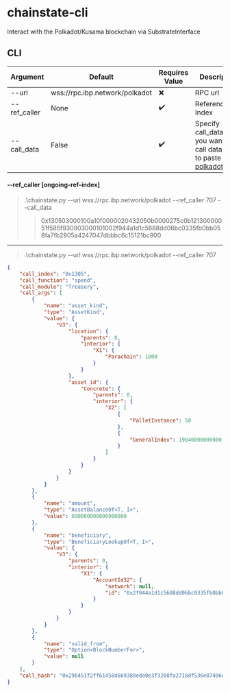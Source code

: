# chainstate-cli
Interact with the Polkadot/Kusama blockchain via SubstrateInterface

## CLI

| Argument          | Default                        | Requires Value     | Description                                                                                                  |
|-------------------|--------------------------------|--------------------|--------------------------------------------------------------------------------------------------------------|
| --url             | wss://rpc.ibp.network/polkadot | :x:                | RPC url                                                                                                      | 
| --ref_caller      | None                           | :heavy_check_mark: | Referendum Index                                                                                             |
| --call_data       | False                          | :heavy_check_mark: | Specify --call_data if you want the call data hash to paste into [polkadot.js.org](https://polkadot.js.org/) |


#### --ref_caller [ongoing-ref-index]
> .\chainstate.py --url wss://rpc.ibp.network/polkadot --ref_caller 707 --call_data
>> 0x130503000100a10f0000020432050b0000275c0b12130000051f585f930903000101002f944a1d1c5688dd06bc0335fb0bb058fa7fb2805a4247047dbbbc6c15121bc900

---
> .\chainstate.py --url wss://rpc.ibp.network/polkadot --ref_caller 707
```json
{
    "call_index": "0x1305",
    "call_function": "spend",
    "call_module": "Treasury",
    "call_args": [
        {
            "name": "asset_kind",
            "type": "AssetKind",
            "value": {
                "V3": {
                    "location": {
                        "parents": 0,
                        "interior": {
                            "X1": {
                                "Parachain": 1000
                            }
                        }
                    },
                    "asset_id": {
                        "Concrete": {
                            "parents": 0,
                            "interior": {
                                "X2": [
                                    {
                                        "PalletInstance": 50
                                    },
                                    {
                                        "GeneralIndex": 19840000000000
                                    }
                                ]
                            }
                        }
                    }
                }
            }
        },
        {
            "name": "amount",
            "type": "AssetBalanceOf<T, I>",
            "value": 690000000000000000
        },
        {
            "name": "beneficiary",
            "type": "BeneficiaryLookupOf<T, I>",
            "value": {
                "V3": {
                    "parents": 0,
                    "interior": {
                        "X1": {
                            "AccountId32": {
                                "network": null,
                                "id": "0x2f944a1d1c5688dd06bc0335fb0bb058fa7fb2805a4247047dbbbc6c15121bc9"
                            }
                        }
                    }
                }
            }
        },
        {
            "name": "valid_from",
            "type": "Option<BlockNumberFor>",
            "value": null
        }
    ],
    "call_hash": "0x298451f2ff61458d669389eda0e3f3208fa2718df536e87496d8068adf759f61"
}
```
